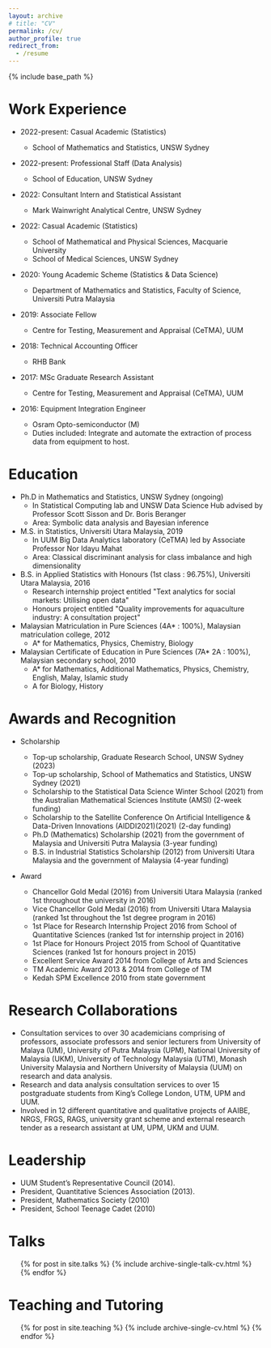 ```yaml
---
layout: archive
# title: "CV"
permalink: /cv/
author_profile: true
redirect_from:
  - /resume
---
```


{% include base_path %}

Work Experience
======
* 2022-present: Casual Academic (Statistics)
  * School of Mathematics and Statistics, UNSW Sydney

* 2022-present: Professional Staff (Data Analysis)
  * School of Education, UNSW Sydney

* 2022: Consultant Intern and Statistical Assistant
  * Mark Wainwright Analytical Centre, UNSW Sydney

* 2022: Casual Academic (Statistics)
  * School of Mathematical and Physical Sciences, Macquarie University
  * School of Medical Sciences, UNSW Sydney

* 2020: Young Academic Scheme (Statistics & Data Science)
  * Department of Mathematics and Statistics, Faculty of Science, Universiti Putra Malaysia

* 2019: Associate Fellow
  * Centre for Testing, Measurement and Appraisal (CeTMA), UUM

* 2018: Technical Accounting Officer
  * RHB Bank

* 2017: MSc Graduate Research Assistant
  * Centre for Testing, Measurement and Appraisal (CeTMA), UUM

* 2016: Equipment Integration Engineer
  * Osram Opto-semiconductor (M)
  * Duties included: Integrate and automate the extraction of process data from equipment to host.

Education
======
* Ph.D in Mathematics and Statistics, UNSW Sydney (ongoing)
  * In Statistical Computing lab and UNSW Data Science Hub advised by Professor Scott Sisson and Dr. Boris Beranger
  * Area: Symbolic data analysis and Bayesian inference
* M.S. in Statistics, Universiti Utara Malaysia, 2019
  * In UUM Big Data Analytics laboratory (CeTMA) led by Associate Professor Nor Idayu Mahat
  * Area: Classical discriminant analysis for class imbalance and high dimensionality
* B.S. in Applied Statistics with Honours (1st class : 96.75%), Universiti Utara Malaysia, 2016
  * Research internship project entitled "Text analytics for social markets: Utilising open data"
  * Honours project entitled "Quality improvements for aquaculture industry: A consultation project"
* Malaysian Matriculation in Pure Sciences (4A* : 100%), Malaysian matriculation college, 2012
  * A* for Mathematics, Physics, Chemistry, Biology
* Malaysian Certificate of Education in Pure Sciences (7A* 2A : 100%), Malaysian secondary school, 2010
  * A* for Mathematics, Additional Mathematics, Physics, Chemistry, English, Malay, Islamic study
  * A for Biology, History

Awards and Recognition
======
* Scholarship
  * Top-up scholarship, Graduate Research School, UNSW Sydney (2023)
  * Top-up scholarship, School of Mathematics and Statistics, UNSW Sydney (2021)
  * Scholarship to the Statistical Data Science Winter School (2021) from the Australian Mathematical Sciences Institute (AMSI) (2-week funding)
  * Scholarship to the Satellite Conference On Artificial Intelligence & Data-Driven Innovations (AIDDI2021)(2021) (2-day funding)
  * Ph.D (Mathematics) Scholarship (2021) from the government of Malaysia and Universiti Putra Malaysia (3-year funding)
  * B.S. in Industrial Statistics Scholarship (2012) from Universiti Utara Malaysia and the government of Malaysia (4-year funding)

* Award
  * Chancellor Gold Medal (2016) from Universiti Utara Malaysia (ranked 1st throughout the university in 2016)
  * Vice Chancellor Gold Medal (2016) from Universiti Utara Malaysia (ranked 1st throughout the 1st degree program in 2016)
  * 1st Place for Research Internship Project 2016 from School of Quantitative Sciences (ranked 1st for internship project in 2016)
  * 1st Place for Honours Project 2015 from School of Quantitative Sciences (ranked 1st for honours project in 2015)
  * Excellent Service Award 2014 from College of Arts and Sciences
  * TM Academic Award 2013 & 2014 from College of TM
  * Kedah SPM Excellence 2010 from state government
  
Research Collaborations
======
* Consultation services to over 30 academicians comprising of professors, associate professors and senior lecturers from University of Malaya (UM), University of Putra Malaysia (UPM), National University of Malaysia (UKM), University of Technology Malaysia (UTM), Monash University Malaysia and Northern University of Malaysia (UUM) on research and data analysis.
* Research and data analysis consultation services to over 15 postgraduate students from King’s College London, UTM, UPM and UUM.
* Involved in 12 different quantitative and qualitative projects of AAIBE, NRGS, FRGS, RAGS, university grant scheme and external research tender as a research assistant at UM, UPM, UKM and UUM.

Leadership
======
* UUM Student’s Representative Council (2014).
* President, Quantitative Sciences Association (2013).
* President, Mathematics Society (2010)
* President, School Teenage Cadet (2010)

Talks
======
  <ul>{% for post in site.talks %}
    {% include archive-single-talk-cv.html %}
  {% endfor %}</ul>
  
Teaching and Tutoring
======
  <ul>{% for post in site.teaching %}
    {% include archive-single-cv.html %}
  {% endfor %}</ul>
